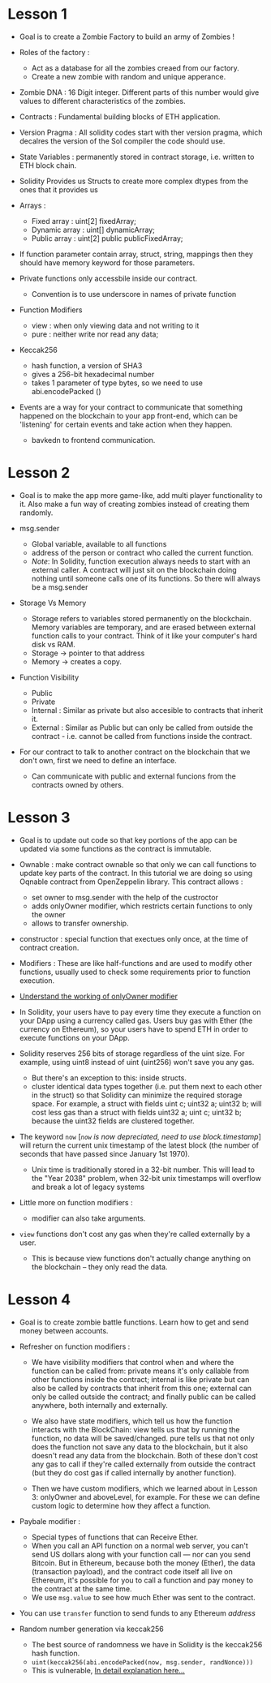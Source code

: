 # Lesson 1

- Goal is to create a Zombie Factory to build an army of Zombies !

- Roles of the factory :

  - Act as a database for all the zombies creaed from our factory.
  - Create a new zombie with random and unique apperance.

- Zombie DNA : 16 Digit integer. Different parts of this number would give values to different characteristics of the zombies.

- Contracts : Fundamental building blocks of ETH application.

- Version Pragma : All solidity codes start with ther version pragma, which decalres the version of the Sol compiler the code should use.

- State Variables : permanently stored in contract storage, i.e. written to ETH block chain.

- Solidity Provides us Structs to create more complex dtypes from the ones that it provides us

- Arrays :

  - Fixed array : uint[2] fixedArray;
  - Dynamic array : uint[] dynamicArray;
  - Public array : uint[2] public publicFixedArray;

- If function parameter contain array, struct, string, mappings then they should have memory keyword for those parameters.

- Private functions only accessbile inside our contract.

  - Convention is to use underscore in names of private function

- Function Modifiers

  - view : when only viewing data and not writing to it
  - pure : neither write nor read any data;

- Keccak256

  - hash function, a version of SHA3
  - gives a 256-bit hexadecimal number
  - takes 1 parameter of type bytes, so we need to use abi.encodePacked ()

- Events are a way for your contract to communicate that something happened on the blockchain to your app front-end, which can be 'listening' for certain events and take action when they happen.
  - bavkedn to frontend communication.

# Lesson 2

- Goal is to make the app more game-like, add multi player functionality to it. Also make a fun way of creating zombies instead of creating them randomly.

- msg.sender

  - Global variable, available to all functions
  - address of the person or contract who called the current function.
  - _Note_: In Solidity, function execution always needs to start with an external caller. A contract will just sit on the blockchain doing nothing until someone calls one of its functions. So there will always be a msg.sender

- Storage Vs Memory

  - Storage refers to variables stored permanently on the blockchain. Memory variables are temporary, and are erased between external function calls to your contract. Think of it like your computer's hard disk vs RAM.
  - Storage -> pointer to that address
  - Memory -> creates a copy.

- Function Visibility

  - Public
  - Private
  - Internal : Similar as private but also accesible to contracts that inherit it.
  - External : Similar as Public but can only be called from outside the contract - i.e. cannot be called from functions inside the contract.

- For our contract to talk to another contract on the blockchain that we don't own, first we need to define an interface.
  - Can communicate with public and external funcions from the contracts owned by others.

# Lesson 3

- Goal is to update out code so that key portions of the app can be updated via some functions as the contract is immutable.

- Ownable : make contract ownable so that only we can call functions to update key parts of the contract. In this tutorial we are doing so using Oqnable contract from OpenZeppelin library. This contract allows :

  - set owner to msg.sender with the help of the custroctor
  - adds onlyOwner modifier, which restricts certain functions to only the owner
  - allows to transfer ownership.

- constructor : special function that exectues only once, at the time of contract creation.

- Modifiers : These are like half-functions and are used to modify other functions, usually used to check some requirements prior to function execution.

- [Understand the working of onlyOwner modifier](https://cryptozombies.io/en/lesson/3/chapter/3)

- In Solidity, your users have to pay every time they execute a function on your DApp using a currency called gas. Users buy gas with Ether (the currency on Ethereum), so your users have to spend ETH in order to execute functions on your DApp.

- Solidity reserves 256 bits of storage regardless of the uint size. For example, using uint8 instead of uint (uint256) won't save you any gas.

  - But there's an exception to this: inside structs.
  - cluster identical data types together (i.e. put them next to each other in the struct) so that Solidity can minimize the required storage space. For example, a struct with fields uint c; uint32 a; uint32 b; will cost less gas than a struct with fields uint32 a; uint c; uint32 b; because the uint32 fields are clustered together.

- The keyword `now` [*`now` is now depreciated, need to use block.timestamp*] will return the current unix timestamp of the latest block (the number of seconds that have passed since January 1st 1970).

  - Unix time is traditionally stored in a 32-bit number. This will lead to the "Year 2038" problem, when 32-bit unix timestamps will overflow and break a lot of legacy systems

- Little more on function modifiers :

  - modifier can also take arguments.

- `view` functions don't cost any gas when they're called externally by a user.
  - This is because view functions don't actually change anything on the blockchain – they only read the data.

# Lesson 4

- Goal is to create zombie battle functions. Learn how to get and send money between accounts.

- Refresher on function modifiers :

  - We have visibility modifiers that control when and where the function can be called from: private means it's only callable from other functions inside the contract; internal is like private but can also be called by contracts that inherit from this one; external can only be called outside the contract; and finally public can be called anywhere, both internally and externally.

  - We also have state modifiers, which tell us how the function interacts with the BlockChain: view tells us that by running the function, no data will be saved/changed. pure tells us that not only does the function not save any data to the blockchain, but it also doesn't read any data from the blockchain. Both of these don't cost any gas to call if they're called externally from outside the contract (but they do cost gas if called internally by another function).

  - Then we have custom modifiers, which we learned about in Lesson 3: onlyOwner and aboveLevel, for example. For these we can define custom logic to determine how they affect a function.

- Paybale modifier :

  - Special types of functions that can Receive Ether.
  - When you call an API function on a normal web server, you can't send US dollars along with your function call — nor can you send Bitcoin. But in Ethereum, because both the money (Ether), the data (transaction payload), and the contract code itself all live on Ethereum, it's possible for you to call a function and pay money to the contract at the same time.
  - We use `msg.value` to see how much Ether was sent to the contract.

- You can use `transfer` function to send funds to any Ethereum _address_

- Random number generation via keccak256
  - The best source of randomness we have in Solidity is the keccak256 hash function.
  - `uint(keccak256(abi.encodePacked(now, msg.sender, randNonce)))`
  - This is vulnerable, [In detail explanation here...](https://cryptozombies.io/en/lesson/4/chapter/4)
